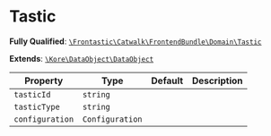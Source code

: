 #  Tastic

**Fully Qualified**: [`\Frontastic\Catwalk\FrontendBundle\Domain\Tastic`](../../../../src/php/FrontendBundle/Domain/Tastic.php)

**Extends**: [`\Kore\DataObject\DataObject`](https://github.com/kore/DataObject)

Property|Type|Default|Description
--------|----|-------|-----------
`tasticId`|`string`||
`tasticType`|`string`||
`configuration`|`Configuration`||

